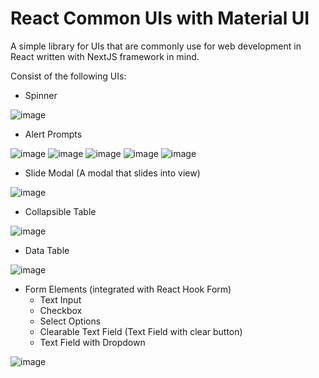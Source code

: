 # React Common UIs with Material UI

A simple library for UIs that are commonly use for web development in React written with NextJS framework in mind.

Consist of the following UIs:
- Spinner
  
![image](https://github.com/edw-lee/mui-react-common-ui/assets/41770709/57c045b0-b1f9-4ad4-a00b-ebcc007aa79e)

- Alert Prompts

![image](https://github.com/edw-lee/mui-react-common-ui/assets/41770709/f7b5c74b-02c7-4e8b-aa03-b5e1b9b8dd27)
![image](https://github.com/edw-lee/mui-react-common-ui/assets/41770709/e4516de5-3a0f-43ab-a3eb-db16fdc7a51a)
![image](https://github.com/edw-lee/mui-react-common-ui/assets/41770709/f0598faf-7ddb-4428-bda7-64f01cbf45bb)
![image](https://github.com/edw-lee/mui-react-common-ui/assets/41770709/d5efbc12-ad98-4f62-af46-fa79129a8cac)
![image](https://github.com/edw-lee/mui-react-common-ui/assets/41770709/b5257a58-b2da-442d-bc7f-2cf7698b0f01)
  
- Slide Modal (A modal that slides into view)

![image](https://github.com/edw-lee/mui-react-common-ui/assets/41770709/0acc1239-2a5a-4fd4-89f8-66f1cfa9a21c)
  
- Collapsible Table

![image](https://github.com/edw-lee/mui-react-common-ui/assets/41770709/20de08f0-a758-4661-b845-12a4080af007)
  
- Data Table

![image](https://github.com/edw-lee/mui-react-common-ui/assets/41770709/4ff396a3-5175-48e7-83f2-5bc55df6c03b)

- Form Elements (integrated with React Hook Form)
   - Text Input
   - Checkbox
   - Select Options
   - Clearable Text Field (Text Field with clear button)
   - Text Field with Dropdown
 
![image](https://github.com/edw-lee/mui-react-common-ui/assets/41770709/ba943740-319a-403a-b89c-0104403cb7f5)

